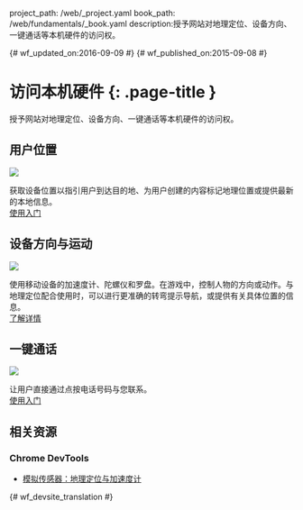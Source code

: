 project_path: /web/_project.yaml
book_path: /web/fundamentals/_book.yaml
description:授予网站对地理定位、设备方向、一键通话等本机硬件的访问权。

{# wf_updated_on:2016-09-09 #}
{# wf_published_on:2015-09-08 #}

# 访问本机硬件 {: .page-title }

授予网站对地理定位、设备方向、一键通话等本机硬件的访问权。



<div class="attempt-left">
  <h2>用户位置</h2>
  <a href="user-location/">
    <img src="images/geoloc.png">
  </a>
  <p>
    获取设备位置以指引用户到达目的地、为用户创建的内容标记地理位置或提供最新的本地信息。
    <br>
    <a href="user-location/">使用入门 </a>
  </p>
</div>

<div class="attempt-right">
  <h2>设备方向与运动</h2>
  <a href="device-orientation/">
    <img src="images/device-orientation.png">
  </a>
  <p>
    使用移动设备的加速度计、陀螺仪和罗盘。在游戏中，控制人物的方向或动作。与地理定位配合使用时，可以进行更准确的转弯提示导航，或提供有关具体位置的信息。<br>
    <a href="device-orientation/">了解详情</a>
  </p>
</div>

<div style="clear:both;"></div>

<div class="attempt-left">
  <h2>一键通话</h2>
  <a href="click-to-call/">
    <img src="images/click-to-call.png">
  </a>
  <p>
	   让用户直接通过点按电话号码与您联系。<br>
    <a href="click-to-call/">使用入门 </a>
  </p>
</div>


<div style="clear:both;"></div>

## 相关资源

### Chrome DevTools

* [模拟传感器：地理定位与加速度计](/web/tools/chrome-devtools/device-mode/device-input-and-sensors)


<div style="clear:both;"></div>


{# wf_devsite_translation #}
